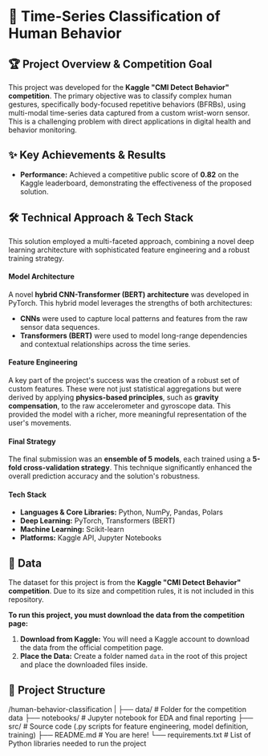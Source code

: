 # 🧠 Time-Series Classification of Human Behavior

## 🏆 Project Overview & Competition Goal
This project was developed for the **Kaggle "CMI Detect Behavior" competition**. The primary objective was to classify complex human gestures, specifically body-focused repetitive behaviors (BFRBs), using multi-modal time-series data captured from a custom wrist-worn sensor. This is a challenging problem with direct applications in digital health and behavior monitoring.

## ✨ Key Achievements & Results
* **Performance:** Achieved a competitive public score of **0.82** on the Kaggle leaderboard, demonstrating the effectiveness of the proposed solution.

## 🛠️ Technical Approach & Tech Stack

This solution employed a multi-faceted approach, combining a novel deep learning architecture with sophisticated feature engineering and a robust training strategy.

#### Model Architecture
A novel **hybrid CNN-Transformer (BERT) architecture** was developed in PyTorch. This hybrid model leverages the strengths of both architectures:
* **CNNs** were used to capture local patterns and features from the raw sensor data sequences.
* **Transformers (BERT)** were used to model long-range dependencies and contextual relationships across the time series.

#### Feature Engineering
A key part of the project's success was the creation of a robust set of custom features. These were not just statistical aggregations but were derived by applying **physics-based principles**, such as **gravity compensation**, to the raw accelerometer and gyroscope data. This provided the model with a richer, more meaningful representation of the user's movements.

#### Final Strategy
The final submission was an **ensemble of 5 models**, each trained using a **5-fold cross-validation strategy**. This technique significantly enhanced the overall prediction accuracy and the solution's robustness.

#### Tech Stack
* **Languages & Core Libraries:** Python, NumPy, Pandas, Polars
* **Deep Learning:** PyTorch, Transformers (BERT)
* **Machine Learning:** Scikit-learn
* **Platforms:** Kaggle API, Jupyter Notebooks

## 💾 Data
The dataset for this project is from the **Kaggle "CMI Detect Behavior" competition**. Due to its size and competition rules, it is not included in this repository.

**To run this project, you must download the data from the competition page:**
1.  **Download from Kaggle:** You will need a Kaggle account to download the data from the official competition page.
2.  **Place the Data:** Create a folder named `data` in the root of this project and place the downloaded files inside.

## 📂 Project Structure
/human-behavior-classification
|
├── data/                  # Folder for the competition data
├── notebooks/             # Jupyter notebook for EDA and final reporting
├── src/                   # Source code (.py scripts for feature engineering, model definition, training)
├── README.md              # You are here!
└── requirements.txt       # List of Python libraries needed to run the project
